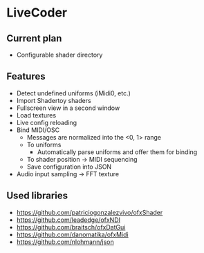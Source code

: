 # LiveCoder

## Current plan
- Configurable shader directory

## Features
- Detect undefined uniforms (iMidi0, etc.)
- Import Shadertoy shaders
- Fullscreen view in a second window
- Load textures
- Live config reloading
- Bind MIDI/OSC
	- Messages are normalized into the <0, 1> range
	- To uniforms
		- Automatically parse uniforms and offer them for binding
	- To shader position -> MIDI sequencing
	- Save configuration into JSON
- Audio input sampling -> FFT texture

## Used libraries
- https://github.com/patriciogonzalezvivo/ofxShader
- https://github.com/leadedge/ofxNDI
- https://github.com/braitsch/ofxDatGui
- https://github.com/danomatika/ofxMidi
- https://github.com/nlohmann/json
